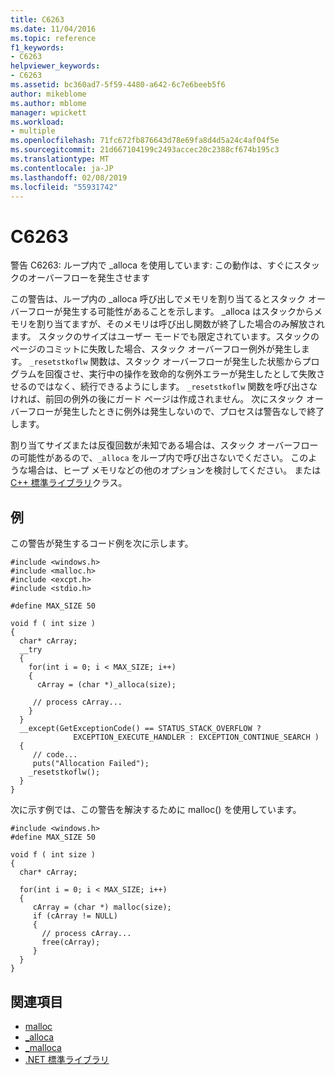 ```yaml
---
title: C6263
ms.date: 11/04/2016
ms.topic: reference
f1_keywords:
- C6263
helpviewer_keywords:
- C6263
ms.assetid: bc360ad7-5f59-4480-a642-6c7e6beeb5f6
author: mikeblome
ms.author: mblome
manager: wpickett
ms.workload:
- multiple
ms.openlocfilehash: 71fc672fb876643d78e69fa8d4d5a24c4af04f5e
ms.sourcegitcommit: 21d667104199c2493accec20c2388cf674b195c3
ms.translationtype: MT
ms.contentlocale: ja-JP
ms.lasthandoff: 02/08/2019
ms.locfileid: "55931742"
---
```

# <a name="c6263"></a>C6263
警告 C6263: ループ内で _alloca を使用しています: この動作は、すぐにスタックのオーバーフローを発生させます

 この警告は、ループ内の _alloca 呼び出しでメモリを割り当てるとスタック オーバーフローが発生する可能性があることを示します。 _alloca はスタックからメモリを割り当てますが、そのメモリは呼び出し関数が終了した場合のみ解放されます。 スタックのサイズはユーザー モードでも限定されています。スタックのページのコミットに失敗した場合、スタック オーバーフロー例外が発生します。 `_resetstkoflw` 関数は、スタック オーバーフローが発生した状態からプログラムを回復させ、実行中の操作を致命的な例外エラーが発生したとして失敗させるのではなく、続行できるようにします。 `_resetstkoflw` 関数を呼び出さなければ、前回の例外の後にガード ページは作成されません。 次にスタック オーバーフローが発生したときに例外は発生しないので、プロセスは警告なしで終了します。

 割り当てサイズまたは反復回数が未知である場合は、スタック オーバーフローの可能性があるので、`_alloca` をループ内で呼び出さないでください。 このような場合は、ヒープ メモリなどの他のオプションを検討してください。 または[C++ 標準ライブラリ](/cpp/standard-library/cpp-standard-library-reference)クラス。

## <a name="example"></a>例
 この警告が発生するコード例を次に示します。

```
#include <windows.h>
#include <malloc.h>
#include <excpt.h>
#include <stdio.h>

#define MAX_SIZE 50

void f ( int size )
{
  char* cArray;
  __try
  {
    for(int i = 0; i < MAX_SIZE; i++)
    {
      cArray = (char *)_alloca(size);

     // process cArray...
    }
  }
  __except(GetExceptionCode() == STATUS_STACK_OVERFLOW ?
              EXCEPTION_EXECUTE_HANDLER : EXCEPTION_CONTINUE_SEARCH )
  {
     // code...
     puts("Allocation Failed");
    _resetstkoflw();
  }
}
```

 次に示す例では、この警告を解決するために malloc() を使用しています。

```
#include <windows.h>
#define MAX_SIZE 50

void f ( int size )
{
  char* cArray;

  for(int i = 0; i < MAX_SIZE; i++)
  {
     cArray = (char *) malloc(size);
     if (cArray != NULL)
     {
       // process cArray...
       free(cArray);
     }
  }
}
```

## <a name="see-also"></a>関連項目

- [malloc](/cpp/c-runtime-library/reference/malloc)
- [_alloca](/cpp/c-runtime-library/reference/alloca)
- [_malloca](/cpp/c-runtime-library/reference/malloca)
- [.NET 標準ライブラリ](/cpp/standard-library/cpp-standard-library-reference)
